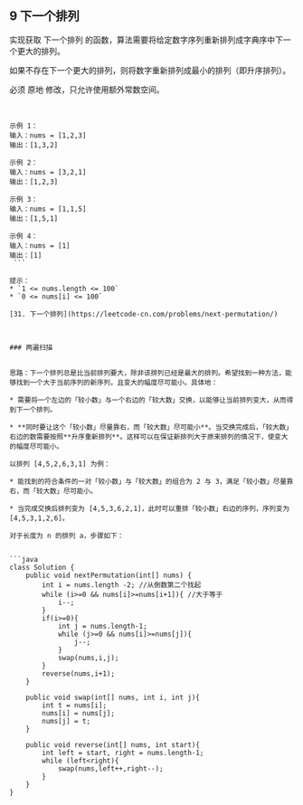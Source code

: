 ## 9 下一个排列

实现获取 下一个排列 的函数，算法需要将给定数字序列重新排列成字典序中下一个更大的排列。

如果不存在下一个更大的排列，则将数字重新排列成最小的排列（即升序排列）。

必须 原地 修改，只允许使用额外常数空间。

 
```
示例 1：
输入：nums = [1,2,3]
输出：[1,3,2]

示例 2：
输入：nums = [3,2,1]
输出：[1,2,3]

示例 3：
输入：nums = [1,1,5]
输出：[1,5,1]

示例 4：
输入：nums = [1]
输出：[1]
 ```

提示：
* `1 <= nums.length <= 100`
* `0 <= nums[i] <= 100`

[31. 下一个排列](https://leetcode-cn.com/problems/next-permutation/)



### 两遍扫描


思路：下一个排列总是比当前排列要大，除非该排列已经是最大的排列。希望找到一种方法，能够找到一个大于当前序列的新序列，且变大的幅度尽可能小。具体地：

* 需要将一个左边的「较小数」与一个右边的「较大数」交换，以能够让当前排列变大，从而得到下一个排列。

* **同时要让这个「较小数」尽量靠右，而「较大数」尽可能小**。当交换完成后，「较大数」右边的数需要按照**升序重新排列**。这样可以在保证新排列大于原来排列的情况下，使变大的幅度尽可能小。

以排列 [4,5,2,6,3,1] 为例：

* 能找到的符合条件的一对「较小数」与「较大数」的组合为 2 与 3，满足「较小数」尽量靠右，而「较大数」尽可能小。

* 当完成交换后排列变为 [4,5,3,6,2,1]，此时可以重排「较小数」右边的序列，序列变为 [4,5,3,1,2,6]。

对于长度为 n 的排列 a，步骤如下：


```java
class Solution {
    public void nextPermutation(int[] nums) {
        int i = nums.length -2; //从倒数第二个找起
        while (i>=0 && nums[i]>=nums[i+1]){ //大于等于
            i--;
        }
        if(i>=0){
            int j = nums.length-1;
            while (j>=0 && nums[i]>=nums[j]){
                j--;
            }
            swap(nums,i,j);
        }
        reverse(nums,i+1);
    }

    public void swap(int[] nums, int i, int j){
        int t = nums[i];
        nums[i] = nums[j];
        nums[j] = t;
    }

    public void reverse(int[] nums, int start){
        int left = start, right = nums.length-1;
        while (left<right){
            swap(nums,left++,right--);
        }
    }
}
```






